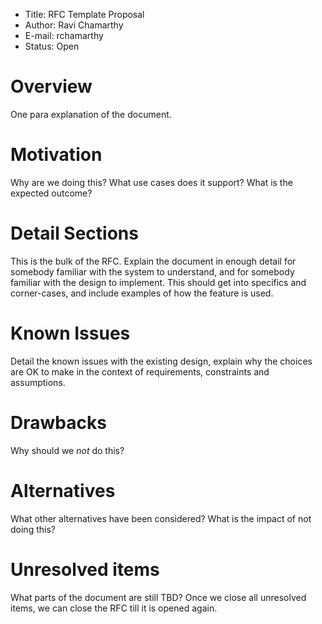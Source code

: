 - Title: RFC Template Proposal
- Author: Ravi Chamarthy
- E-mail: rchamarthy
- Status: Open

# Overview
[overview]: #overview

One para explanation of the document.

# Motivation
[motivation]: #motivation

Why are we doing this? What use cases does it support? What is the expected outcome?

# Detail Sections
[detail]: #detail-section

This is the bulk of the RFC. Explain the document in enough detail for somebody
familiar with the system to understand, and for somebody familiar with the
design to implement. This should get into specifics and corner-cases, and
include examples of how the feature is used.

# Known Issues

Detail the known issues with the existing design, explain why the choices are OK
to make in the context of requirements, constraints and assumptions.

# Drawbacks
[drawbacks]: #drawbacks

Why should we *not* do this?

# Alternatives
[alternatives]: #alternatives

What other alternatives have been considered? What is the impact of not doing this?

# Unresolved items
[unresolved]: #unresolved-items

What parts of the document are still TBD? Once we close all unresolved items, we
can close the RFC till it is opened again.
